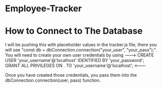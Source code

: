 # Employee-Tracker


# How to Connect to The Database
I will be pushing this with placeholder values in the tracker.js file, there you will see "const db = dbConnection.connection("your_user", "your_pass");".
You will need to create your own user credentials by using 
---> 
CREATE USER 'your_username'@'localhost' IDENTIFIED BY 'your_password';
GRANT ALL PRIVILEGES ON *.* TO 'your_username'@'localhost'; 
<---

Once you have created those credentials, you pass them into the dbConnection.connection(user, pass) function.
